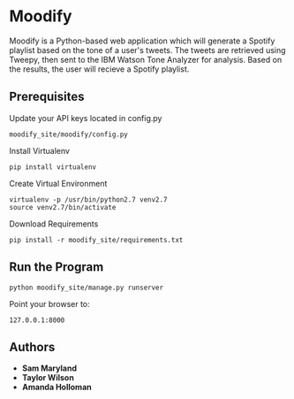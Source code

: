 # Moodify
Moodify is a Python-based web application which will generate a Spotify playlist based on the tone of a user's tweets. The tweets are retrieved using Tweepy, then sent to the IBM Watson Tone Analyzer for analysis. Based on the results, the user will recieve a Spotify playlist.

## Prerequisites
Update your API keys located in config.py
```
moodify_site/moodify/config.py
```

Install Virtualenv

```
pip install virtualenv
```

Create Virtual Environment

```
virtualenv -p /usr/bin/python2.7 venv2.7
source venv2.7/bin/activate
```

Download Requirements

```
pip install -r moodify_site/requirements.txt
```

## Run the Program

```
python moodify_site/manage.py runserver
```

Point your browser to:

```
127.0.0.1:8000
```

## Authors
* **Sam Maryland**
* **Taylor Wilson**
* **Amanda Holloman**